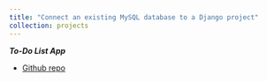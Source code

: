```yaml
---
title: "Connect an existing MySQL database to a Django project"
collection: projects
---
```

***To-Do List App***



* [Github repo](https://github.com/CenaAshoori/db-project)


